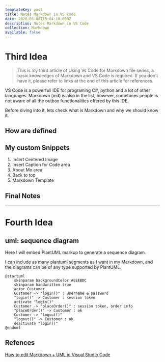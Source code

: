 ```yaml
---
templateKey: post
title: Notes Markdown in VS Code
date: 2020-06-08T15:04:10.000Z
description: Notes Markdown in VS Code
collection: Markdown
available: false
---
```

# Third Idea

> This is my third article of Using Vs Code for Markdown file series, a basic knowledges of Markdown and VS Code is required. If you don't have it, please refer to links at the end of this article for references.

VS Code is a powerfull IDE for programing C#, python and a lot of other languages. Markdown (md) is also in the list, however,  sometimes people is not aware of all the outbox functionalities offered by this IDE. 

Before diving into it, lets check what is Markdown and why we should know it.

## How are defined



## My custom Snippets

1. Insert Centered Image
2. Insert Caption for Code area
3. About Me area
4. Back to top
5. Markdown Template

## Final Notes

---

# Fourth Idea




## uml: sequence diagram
Here I will embed PlantUML markup to generate a sequence diagram.

I can include as many plantuml segments as I want in my Markdown, and the diagrams can be of any type supported by PlantUML.

```plantuml
@startuml
    skinparam backgroundColor #EEEBDC
    skinparam handwritten true
    actor Customer
    Customer -> "login()" : username & password
    "login()" -> Customer : session token
    activate "login()"
    Customer -> "placeOrder()" : session token, order info
    "placeOrder()" -> Customer : ok
    Customer -> "logout()"
    "logout()" -> Customer : ok
    deactivate "login()"
@enduml
```

## Refences

[How to edit Markdown + UML in Visual Studio Code
](https://www.freecodecamp.org/news/inserting-uml-in-markdown-using-vscode/)  